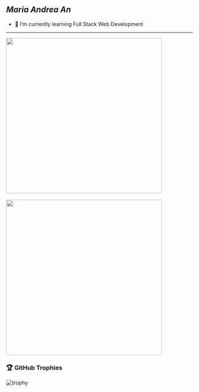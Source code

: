 ## *Maria Andrea An*

- 🌱 I’m currently learning Full Stack Web Development
<hr>
<a href="https://github.com/anuraghazra/convoychat">
  <img width=420 align="center" src="https://github-readme-stats.vercel.app/api/top-langs/?username=mariandrean&layout=compact&theme=monokai" />
</a>
<br><br>
<a href="https://github.com/anuraghazra/github-readme-stats">
  <img width=420 align="center" src="https://github-readme-stats.vercel.app/api?username=mariandrean&show_icons=true&theme=monokai&include_all_commits=true" />
</a>

### 🏆 GitHub Trophies

![trophy](https://github-profile-trophy.vercel.app/?username=mariandrean&row=2&column=3&theme=gitdimmed&no-frame=true)

<!--
**mariandrean/mariandrean** is a ✨ _special_ ✨ repository because its `README.md` (this file) appears on your GitHub profile.

Here are some ideas to get you started:

- 🔭 I’m currently working on ...
- 🌱 I’m currently learning ...
- 👯 I’m looking to collaborate on ...
- 🤔 I’m looking for help with ...
- 💬 Ask me about ...
- 📫 How to reach me: ...
- 😄 Pronouns: ...
- ⚡ Fun fact: ...
-->
